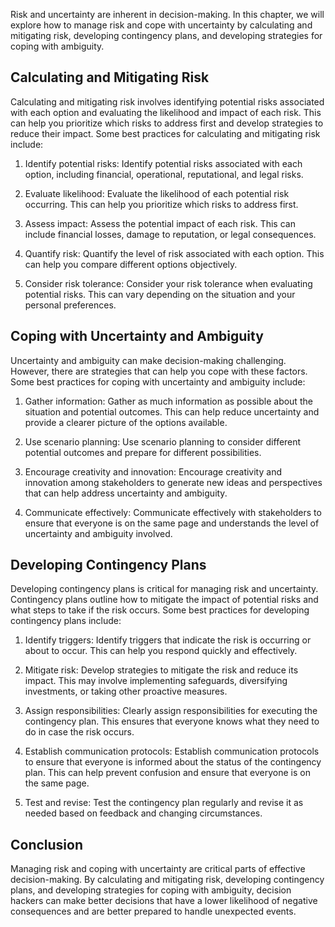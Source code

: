 
Risk and uncertainty are inherent in decision-making. In this chapter, we will explore how to manage risk and cope with uncertainty by calculating and mitigating risk, developing contingency plans, and developing strategies for coping with ambiguity.

Calculating and Mitigating Risk
-------------------------------

Calculating and mitigating risk involves identifying potential risks associated with each option and evaluating the likelihood and impact of each risk. This can help you prioritize which risks to address first and develop strategies to reduce their impact. Some best practices for calculating and mitigating risk include:

1. Identify potential risks: Identify potential risks associated with each option, including financial, operational, reputational, and legal risks.

2. Evaluate likelihood: Evaluate the likelihood of each potential risk occurring. This can help you prioritize which risks to address first.

3. Assess impact: Assess the potential impact of each risk. This can include financial losses, damage to reputation, or legal consequences.

4. Quantify risk: Quantify the level of risk associated with each option. This can help you compare different options objectively.

5. Consider risk tolerance: Consider your risk tolerance when evaluating potential risks. This can vary depending on the situation and your personal preferences.

Coping with Uncertainty and Ambiguity
-------------------------------------

Uncertainty and ambiguity can make decision-making challenging. However, there are strategies that can help you cope with these factors. Some best practices for coping with uncertainty and ambiguity include:

1. Gather information: Gather as much information as possible about the situation and potential outcomes. This can help reduce uncertainty and provide a clearer picture of the options available.

2. Use scenario planning: Use scenario planning to consider different potential outcomes and prepare for different possibilities.

3. Encourage creativity and innovation: Encourage creativity and innovation among stakeholders to generate new ideas and perspectives that can help address uncertainty and ambiguity.

4. Communicate effectively: Communicate effectively with stakeholders to ensure that everyone is on the same page and understands the level of uncertainty and ambiguity involved.

Developing Contingency Plans
----------------------------

Developing contingency plans is critical for managing risk and uncertainty. Contingency plans outline how to mitigate the impact of potential risks and what steps to take if the risk occurs. Some best practices for developing contingency plans include:

1. Identify triggers: Identify triggers that indicate the risk is occurring or about to occur. This can help you respond quickly and effectively.

2. Mitigate risk: Develop strategies to mitigate the risk and reduce its impact. This may involve implementing safeguards, diversifying investments, or taking other proactive measures.

3. Assign responsibilities: Clearly assign responsibilities for executing the contingency plan. This ensures that everyone knows what they need to do in case the risk occurs.

4. Establish communication protocols: Establish communication protocols to ensure that everyone is informed about the status of the contingency plan. This can help prevent confusion and ensure that everyone is on the same page.

5. Test and revise: Test the contingency plan regularly and revise it as needed based on feedback and changing circumstances.

Conclusion
----------

Managing risk and coping with uncertainty are critical parts of effective decision-making. By calculating and mitigating risk, developing contingency plans, and developing strategies for coping with ambiguity, decision hackers can make better decisions that have a lower likelihood of negative consequences and are better prepared to handle unexpected events.

